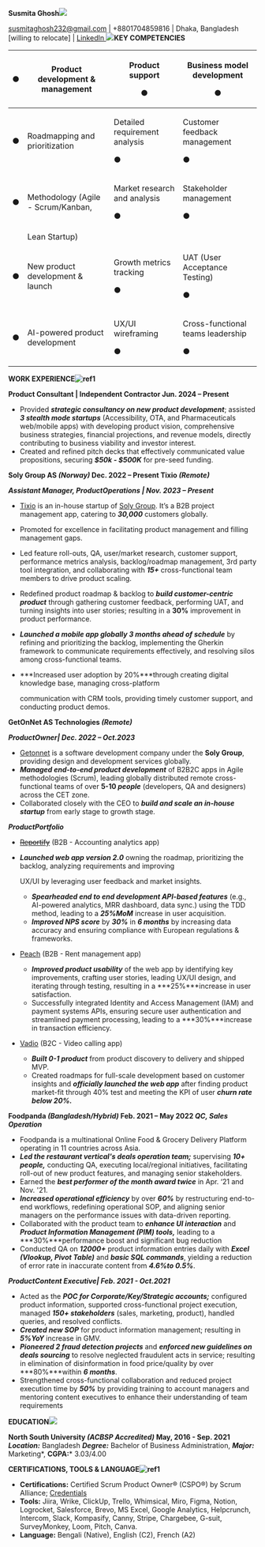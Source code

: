﻿**Susmita Ghosh![](Aspose.Words.0013564f-ac0b-47b7-b765-533dabff9c75.001.png)**

<susmitaghosh232@gmail.com> | +8801704859816 | Dhaka, Bangladesh [willing to relocate] | [LinkedIn ](https://www.linkedin.com/in/susmitagh/)![](Aspose.Words.0013564f-ac0b-47b7-b765-533dabff9c75.002.png)**KEY COMPETENCIES**



|●|Product development & management|<p>Product support</p><p>●</p>|<p>Business model development</p><p>●</p>|
| - | - | - | - |
|●|Roadmapping and prioritization|<p>Detailed requirement analysis</p><p>●</p>|<p>Customer feedback management</p><p>●</p>|
|●|Methodology (Agile - Scrum/Kanban,|<p>Market research and analysis</p><p>●</p>|<p>Stakeholder management</p><p>●</p>|
||Lean Startup)|||
|●|New product development & launch|<p>Growth metrics tracking</p><p>●</p>|<p>UAT (User Acceptance Testing)</p><p>●</p>|
|●|AI-powered product development|<p>UX/UI wireframing</p><p>●</p>|<p>Cross-functional teams leadership</p><p>●</p>|

**WORK EXPERIENCE![ref1]**

**Product Consultant | Independent Contractor Jun. 2024 – Present**

- Provided ***strategic consultancy on new product development***; assisted ***3 stealth mode startups*** (Accessibility, OTA, and Pharmaceuticals web/mobile apps) with developing product vision, comprehensive business strategies, financial projections, and revenue models, directly contributing to business viability and investor interest.
- Created and refined pitch decks that effectively communicated value propositions, securing ***$50k - $500K*** for pre-seed funding.

**Soly Group AS *(Norway)* Dec. 2022 – Present Tixio *(Remote)***

***Assistant Manager, ProductOperations | Nov. 2023 – Present***

- [Tixio](https://tixio.io) is an in-house startup of [Soly Group](https://www.soly.no). It’s a B2B project management app, catering to ***30,000*** customers globally.
- Promoted for excellence in facilitating product management and filling management gaps.
- Led feature roll-outs, QA, user/market research, customer support, performance metrics analysis, backlog/roadmap management, 3rd party tool integration, and collaborating with ***15+*** cross-functional team members to drive product scaling.
- Redefined product roadmap & backlog to ***build customer-centric product*** through gathering customer feedback, performing UAT, and turning insights into user stories; resulting in a **30%** improvement in product performance.
- ***Launched a mobile app globally 3 months ahead of schedule*** by refining and prioritizing the backlog, implementing the Gherkin framework to communicate requirements effectively, and resolving silos among cross-functional teams.
- ***Increased user adoption by 20%***through creating digital knowledge base, managing cross-platform

  communication with CRM tools, providing timely customer support, and conducting product demos.

**GetOnNet AS Technologies *(Remote)***

***ProductOwner| Dec. 2022 – Oct.2023***

- [Getonnet](https://getonnet.no) is a software development company under the **Soly Group**, providing design and development services globally.
- ***Managed end-to-end product development*** of B2B2C apps in Agile methodologies (Scrum), leading globally distributed remote cross-functional teams of over **5-10 *people*** (developers, QA and designers) across the CET zone.
- Collaborated closely with the CEO to ***build and scale an in-house startup*** from early stage to growth stage.

***ProductPortfolio***

- [~~Reportify~~](https://reportify.no) (B2B - Accounting analytics app)
- ***Launched web app version 2.0*** owning the roadmap, prioritizing the backlog, analyzing requirements and improving

  UX/UI by leveraging user feedback and market insights.

  - ***Spearheaded end to end development API-based features*** (e.g., AI-powered analytics, MRR dashboard, data sync.) using the TDD method, leading to a ***25%MoM*** increase in user acquisition.
  - ***Improved NPS score*** by ***30%*** in ***6 months*** by increasing data accuracy and ensuring compliance with European regulations & frameworks.
- [Peach](https://peach.no) (B2B - Rent management app)
  - ***Improved product usability*** of the web app by identifying key improvements, crafting user stories, leading UX/UI design, and iterating through testing, resulting in a ***25%***increase in user satisfaction.
  - Successfully integrated Identity and Access Management (IAM) and payment systems APIs, ensuring secure user authentication and streamlined payment processing, leading to a ***30%***increase in transaction efficiency.
- [Vadio](https://app.vadio.no/login) (B2C - Video calling app)
  - ***Built 0-1 product*** from product discovery to delivery and shipped MVP.
  - Created roadmaps for full-scale development based on customer insights and ***officially launched the web app*** after finding product market-fit through 40% test and meeting the KPI of user ***churn rate below 20%.***

**Foodpanda *(Bangladesh/Hybrid)* Feb. 2021 – May 2022 *QC, Sales Operation***

- Foodpanda is a multinational Online Food & Grocery Delivery Platform operating in 11 countries across Asia.
- ***Led the restaurant vertical's deals operation team;*** supervising ***10+ people,*** conducting QA, executing local/regional initiatives, facilitating roll-out of new product features, and managing senior stakeholders.
- Earned the ***best performer of the month award twice*** in Apr. ‘21 and Nov. '21.
- ***Increased operational efficiency*** by over ***60%*** by restructuring end-to-end workflows, redefining operational SOP, and aligning senior managers on the performance issues with data-driven reporting.
- Collaborated with the product team to ***enhance UI interaction*** and ***Product Information Management (PIM) tools,*** leading to a ***30%***performance boost and significant bug reduction
- Conducted QA on ***12000+*** product information entries daily with ***Excel (Vlookup, Pivot Table)*** and ***basic SQL commands***, yielding a reduction of error rate in inaccurate content from ***4.6%to 0.5%***.

***ProductContent Executive| Feb. 2021 - Oct.2021***

- Acted as the ***POC for Corporate/Key/Strategic accounts;*** configured product information, supported cross-functional project execution, managed ***150+ stakeholders*** (sales, marketing, product), handled queries, and resolved conflicts.
- ***Created new SOP*** for product information management; resulting in ***5%YoY*** increase in GMV.
- ***Pioneered 2 fraud detection projects*** and ***enforced new guidelines on deals sourcing*** to resolve neglected fraudulent acts in service; resulting in elimination of disinformation in food price/quality by over ***80%***within ***6 months***.
- Strengthened cross-functional collaboration and reduced project execution time by ***50%*** by providing training to account managers and mentoring content executives to enhance their understanding of team requirements

**EDUCATION![](Aspose.Words.0013564f-ac0b-47b7-b765-533dabff9c75.004.png)**

**North South University *(ACBSP Accredited)* May, 2016 - Sep. 2021 *Location:*** Bangladesh ***Degree:*** Bachelor of Business Administration, ***Major:*** Marketing*, **CGPA:*** 3.03/4.00

**CERTIFICATIONS, TOOLS & LANGUAGE![ref1]**

- **Certifications:** Certified Scrum Product Owner® (CSPO®) by Scrum Alliance; [Credentials](https://certification.scrumalliance.org/accounts/1627589-susmita-ghosh/certifications/1915555-cspo)
- **Tools:** Jiira, Wrike, ClickUp, Trello, Whimsical, Miro, Figma, Notion, Logrocket, Salesforce, Brevo, MS Excel, Google Analytics, Helpcrunch, Intercom, Slack, Kompasify, Canny, Stripe, Chargebee, G-suit, SurveyMonkey, Loom, Pitch, Canva.
- **Language:** Bengali (Native), English (C2), French (A2)

[ref1]: Aspose.Words.0013564f-ac0b-47b7-b765-533dabff9c75.003.png
